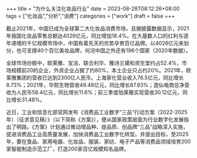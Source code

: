 +++
title = "为什么关注化妆品行业"
date = 2023-08-28T08:12:26+08:00
tags = ["化妆品","分析","消费"]
categories = ["work"]
draft = false
+++

截止2021年，中国已成为全球第二大化妆品消费市场，且据披露数据显示，2021年我国化妆品零售总额达4026亿元，同比增加18.4%。在大基数人口的红利与逐年递增的千亿规模市场中，中国有着先天的优势孕育百亿品牌。以4026亿元来划分，也可支撑40个百亿美妆品牌，何况中国之外还有196个国家（2020年数据）。

全球市场份额中，欧莱雅、宝洁、联合利华、雅诗兰黛和资生堂约占52.4%，市场规模前20的企业，外资企业占据了约80%，本土企业只占约20%。2021年，欧莱雅集团的营收已达到2300亿人民币。上海家化营业收入76.5亿元，同比增长8.73%；2021年，华熙生物营收49.48亿元，同比增长87.93%；逸仙电商总净营收为人民币58.4亿元，同比增长11.6%；前三季度珀莱雅实现营收30.12亿元，同比增长31.48%。

近日，工业和信息化部官网发布《消费品工业数字“三品”行动方案（2022-2025年）（征求意见稿）》（以下简称《方案》），便从国家政策层面为行业数字化发展指出了明路。《方案》计划通过推动增品种、提品质、创品牌“三品”战略深入实施，促进消费品工业高质量发展，加快消费品工业数字化转型。并提出目标，至2025年，要在食品、家用电器、化妆品、服装、家纺、电子产品等消费品领域培育200家智能制造示范工厂，打造200家百亿规模知名品牌。